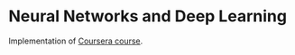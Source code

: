 # Neural Networks and Deep Learning

Implementation of <a href="https://www.coursera.org/learn/neural-networks-deep-learning" target="_blank">Coursera course</a>.
